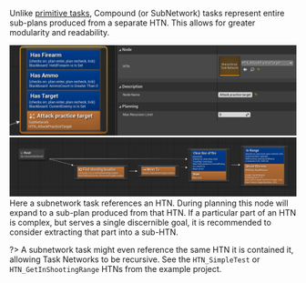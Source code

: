 
Unlike [primitive tasks](task.md), Compound (or SubNetwork) tasks represent entire sub-plans produced from a separate HTN. This allows for greater modularity and readability.

![Subnetwork node example](_media/attack-practice-target-subnetwork.png)
![HTN of the subnetwork node](_media/attack-practice-target.png)
Here a subnetwork task references an HTN. During planning this node will expand to a sub-plan produced from that HTN. If a particular part of an HTN is complex, but serves a single discernible goal, it is recommended to consider extracting that part into a sub-HTN.

?> A subnetwork task might even reference the same HTN it is contained it, allowing Task Networks to be recursive. See the `HTN_SimpleTest` or `HTN_GetInShootingRange` HTNs from the example project.
